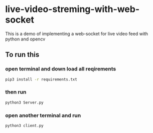 # live-video-streming-with-web-socket
This is a demo of  implementing a web-socket for live video feed  with python and opencv

## To run this 
### open terminal and down load all reqirements
```bash 
pip3 install -r requirements.txt
```

### then run 
```bash 
python3 Server.py
```

### open another terminal and run
```bash
python3 client.py
```
